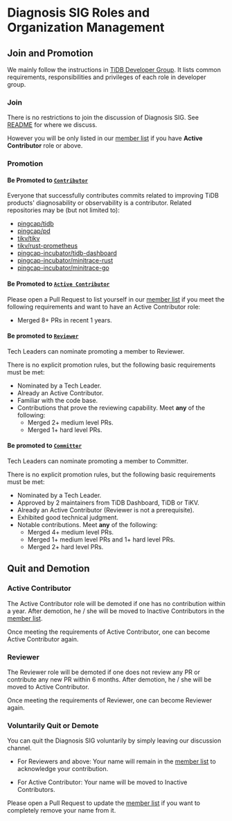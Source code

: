 # Diagnosis SIG Roles and Organization Management

## Join and Promotion

We mainly follow the instructions in [TiDB Developer Group](../../architecture/README.md#tidb-developer-group).
It lists common requirements, responsibilities and privileges of each role in developer group.

### Join

There is no restrictions to join the discussion of Diagnosis SIG. See [README](./README.md) for where we discuss.

However you will be only listed in our [member list] if you have **Active Contributor** role or above.

### Promotion

#### Be Promoted to [`Contributor`](../../architecture/README.md#contributor)

Everyone that successfully contributes commits related to improving TiDB products' diagnosability or observability is a contributor. Related repositories may be (but not limited to):

- [pingcap/tidb](https://github.com/pingcap/tidb)
- [pingcap/pd](https://github.com/pingcap/pd)
- [tikv/tikv](https://github.com/tikv/tikv)
- [tikv/rust-prometheus](https://github.com/tikv/rust-prometheus)
- [pingcap-incubator/tidb-dashboard](https://github.com/pingcap-incubator/tidb-dashboard)
- [pingcap-incubator/minitrace-rust](https://github.com/pingcap-incubator/minitrace-rust)
- [pingcap-incubator/minitrace-go](https://github.com/pingcap-incubator/minitrace-go)

#### Be Promoted to [`Active Contributor`](../../architecture/README.md#active-contributor)

Please open a Pull Request to list yourself in our [member list] if you meet the following requirements and want to have an Active Contributor role:

- Merged 8+ PRs in recent 1 years.

#### Be promoted to [`Reviewer`](../../architecture/README.md#reviewer)

Tech Leaders can nominate promoting a member to Reviewer.

There is no explicit promotion rules, but the following basic requirements must be met:

- Nominated by a Tech Leader.
- Already an Active Contributor.
- Familiar with the code base.
- Contributions that prove the reviewing capability. Meet **any** of the following:
  - Merged 2+ medium level PRs.
  - Merged 1+ hard level PRs.

#### Be promoted to [`Committer`](../../architecture/README.md#committer)

Tech Leaders can nominate promoting a member to Committer.

There is no explicit promotion rules, but the following basic requirements must be met:

- Nominated by a Tech Leader.
- Approved by 2 maintainers from TiDB Dashboard, TiDB or TiKV.
- Already an Active Contributor (Reviewer is not a prerequisite).
- Exhibited good technical judgment.
- Notable contributions. Meet **any** of the following:
  - Merged 4+ medium level PRs.
  - Merged 1+ medium level PRs and 1+ hard level PRs.
  - Merged 2+ hard level PRs.

## Quit and Demotion

### Active Contributor

The Active Contributor role will be demoted if one has no contribution within a year. After demotion, he / she will be moved to Inactive Contributors in the [member list].

Once meeting the requirements of Active Contributor, one can become Active Contributor again.

### Reviewer

The Reviewer role will be demoted if one does not review any PR or contribute any new PR within 6 months. After demotion, he / she will be moved to Active Contributor.

Once meeting the requirements of Reviewer, one can become Reviewer again.

### Voluntarily Quit or Demote

You can quit the Diagnosis SIG voluntarily by simply leaving our discussion channel.

- For Reviewers and above: Your name will remain in the [member list] to acknowledge your contribution.

- For Active Contributor: Your name will be moved to Inactive Contributors.

Please open a Pull Request to update the [member list] if you want to completely remove your name from it.

[member list]: ./member-list.md
